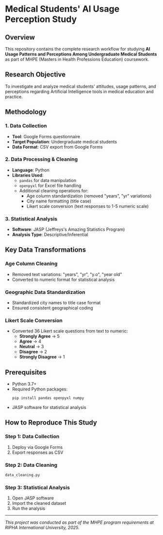 # Medical Students' AI Usage Perception Study

## Overview
This repository contains the complete research workflow for studying **AI Usage Patterns and Perceptions Among Undergraduate Medical Students** as part of MHPE (Masters in Health Professions Education) coursework.

## Research Objective
To investigate and analyze medical students' attitudes, usage patterns, and perceptions regarding Artificial Intelligence tools in medical education and practice.

## Methodology

### 1. Data Collection
- **Tool**: Google Forms questionnaire
- **Target Population**: Undergraduate medical students
- **Data Format**: CSV export from Google Forms

### 2. Data Processing & Cleaning
- **Language**: Python
- **Libraries Used**:
  - `pandas` for data manipulation
  - `openpyxl` for Excel file handling
  - Additional cleaning operations for:
    - Age column standardization (removed "years", "yr" variations)
    - City name formatting (title case)
    - Likert scale conversion (text responses to 1-5 numeric scale)

### 3. Statistical Analysis
- **Software**: JASP (Jeffreys's Amazing Statistics Program)
- **Analysis Type**: Descriptive/Inferential




## Key Data Transformations

### Age Column Cleaning
- Removed text variations: "years", "yr", "y.o", "year old"
- Converted to numeric format for statistical analysis

### Geographic Data Standardization
- Standardized city names to title case format
- Ensured consistent geographical coding

### Likert Scale Conversion
- Converted 36 Likert scale questions from text to numeric:
  - **Strongly Agree** → 5
  - **Agree** → 4
  - **Neutral** → 3
  - **Disagree** → 2
  - **Strongly Disagree** → 1

## Prerequisites
- Python 3.7+
- Required Python packages:
  ```bash
  pip install pandas openpyxl numpy
  ```
- JASP software for statistical analysis

## How to Reproduce This Study

### Step 1: Data Collection 
1. Deploy via Google Forms
2. Export responses as CSV

### Step 2: Data Cleaning
```bash
data_cleaning.py
```

### Step 3: Statistical Analysis
1. Open JASP software
2. Import the cleaned dataset 
3. Run the analysis 


---
*This project was conducted as part of the MHPE program requirements at RIPHA International University, 2025.*
